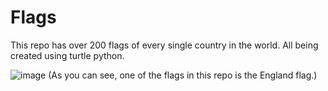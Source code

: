 # Flags
This repo has over 200 flags of every single country in the world. All being created using turtle python.

![image](https://user-images.githubusercontent.com/115407017/208027583-7991e5f6-eebd-4aa1-bf06-c2b1f058e2e5.png)
    (As you can see, one of the flags in this repo is the England flag.)
